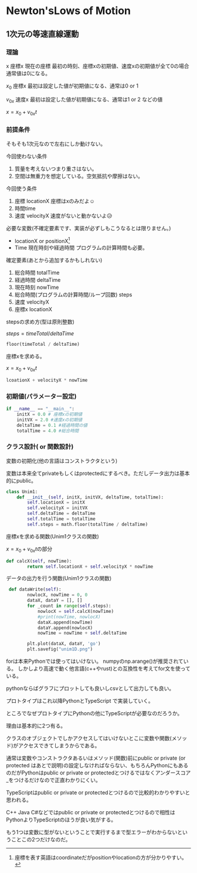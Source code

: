 # Newton'sLows of Motion

## 1次元の等速直線運動

### 理論

x 座標x 現在の座標  最初の時刻、座標xの初期値、速度xの初期値が全て0の場合通常値は0になる。

$x_0$ 座標x 最初は設定した値が初期値になる、通常は0 or 1

$v_{0x}$ 速度x 最初は設定した値が初期値になる、通常は1 or 2 などの値

$x = x_0 + v_{0x}t$

### 前提条件

そもそも1次元なので左右にしか動けない。

今回使わない条件

1. 質量を考えないつまり重さはない。
2. 空間は無重力を想定している。空気抵抗や摩擦はない。

今回使う条件

1. 座標 locationX 座標はxのみだよ☺️
2. 時間time
3. 速度 velocityX 速度がないと動かないよ😥

必要な変数(不確定要素です、実装が必ずしもこうなるとは限りません。)

* locationX or positionX[^1]
* Time 現在時刻や経過時間 プログラムの計算時間も必要。

確定要素(あとから追加するかもしれない)

1. 総合時間 totalTime
2. 経過時間 deltaTime
3. 現在時刻 nowTime
4. 総合時間(プログラムの計算時間/ループ回数) steps
5. 速度 velocityX
6. 座標x locationX

stepsの求め方(型は原則整数)

$steps = timeTotal / deltaTime$

```py
floor(timeTotal / deltaTime)
```

座標xを求める。

$x = x_0 + v_{0x}t$

```py
lcoationX + velocityX * nowTime
```

### 初期値(パラメーター設定)

```py
if __name__ == "__main__":
    initX = 0.0 # 座標xの初期値
    initVX = 2.0 #速度xの初期値
    deltaTime = 0.1 #経過時間の値
    totalTime = 4.0 #総合時間
```

### クラス設計( or 関数設計)

変数の初期化(他の言語はコンストラクタという)

変数は本来全てprivateもしくはprotectedにするべき。ただしデータ出力は基本的にpublic。

```py
class Unim1:
    def __init__(self, initX, initVX, deltaTime, totalTime):
        self.locationX = initX
        self.velocityX = initVX
        self.deltaTime = deltaTime
        self.totalTime = totalTime
        self.steps = math.floor(totalTime / deltaTime)
```

座標xを求める関数(Unim1クラスの関数)

$x = x_0 + v_{0x}t$の部分

```py
def calcX(self, nowTime):
        return self.locationX + self.velocityX * nowTime
```

データの出力を行う関数(Unim1クラスの関数)

```py
 def dataWrite(self):
        nowlocX, nowTime = 0, 0
        dataX, dataY = [], []
        for _count in range(self.steps):
            nowlocX = self.calcX(nowTime)
            #print(nowTime, nowlocX)
            dataX.append(nowTime)
            dataY.append(nowlocX)
            nowTime = nowTime + self.deltaTime

        plt.plot(dataX, dataY, 'go')
        plt.savefig("unim1D.png")
```

forは本来Pythonでは使ってはいけない。
numpyのnp.arange()が推奨されている。
しかしより高速で動く他言語(c++やrust)との互換性を考えてfor文を使っている。

pythonならばグラフにプロットしても良いしcsvとして出力しても良い。

プロトタイプはこれ以降PythonとTypeScript
で実装していく。

[^1]: 座標を表す英語はcoordinateだがpositionやlocationの方が分かりやすい。

ところでなぜプロトタイプにPythonの他にTypeScriptが必要なのだろうか。

理由は基本的に2つ有る。

クラスのオブジェクトでしかアクセスしてはいけないとこに変数や関数(メソッド)がアクセスできてしまうからである。

通常は変数やコンストラクタあるいはメソッド(関数)前にpublic or private (or protected はあとで説明)の設定しなければならない、もちろんPythonにもあるのだがPythonはpublic or private or protectedとつけるではなくアンダースコア_をつけるだけなので正直わかりにくい。

TypeScriptはpublic or private or protectedとつけるので比較的わかりやすいと思われる。

C++ Java C#などではpublic or private or protectedとつけるので相性はPythonよりTypeScriptのほうが良い気がする。

もう1つは変数に型がないということで実行するまで型エラーがわからないということこの2つだけなのだ。

